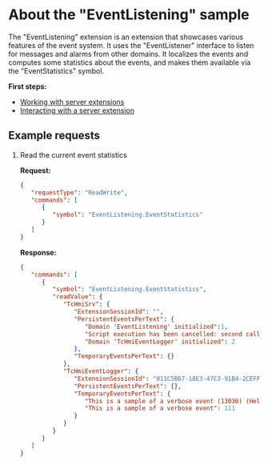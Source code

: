 # About the "EventListening" sample

The "EventListening" extension is an extension that showcases various features of the event system.
It uses the "EventListener" interface to listen for messages and alarms from other domains.
It localizes the events and computes some statistics about the events, and makes them available
via the "EventStatistics" symbol.

**First steps:**

- [Working with server extensions](../../README/WorkingWithServerExtensions.md)
- [Interacting with a server extension](../../README/InteractingWithServerExtensions.md)

## Example requests

1. Read the current event statistics

   **Request:**

   ```json
   {
      "requestType": "ReadWrite",
      "commands": [
         {
            "symbol": "EventListening.EventStatistics"
         }
      ]
   }
   ```

   **Response:**

   ```json
   {
      "commands": [
         {
            "symbol": "EventListening.EventStatistics",
            "readValue": {
               "TcHmiSrv": {
                  "ExtensionSessionId": "",
                  "PersistentEventsPerText": {
                     "Domain 'EventListening' initialized":1,
                     "Script execution has been cancelled: second call": 10,
                     "Domain 'TcHmiEventLogger' initialized": 2
                  },
                  "TemporaryEventsPerText": {}
               },
               "TcHmiEventLogger": {
                  "ExtensionSessionId": "011C5B67-18E3-47C3-91B4-2CEFFDF88ED8",
                  "PersistentEventsPerText": {},
                  "TemporaryEventsPerText": {
                     "This is a sample of a verbose event (13030) (Hello, World!)": 1,
                     "This is a sample of a verbose event": 111
                  }
               }
            }
         }
      ]
   }
   ```
